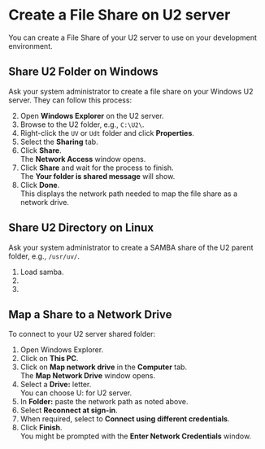 # Create a File Share on U2 server

You can create a File Share of your U2 server to use on your development environment.

## Share U2 Folder on Windows

Ask your system administrator to create a file share on your Windows U2 server. They can follow this process:

2. Open **Windows Explorer** on the U2 server.
3. Browse to the U2 folder, e.g., `C:\U2\`.
4. Right-click the `UV` or `Udt` folder and click **Properties**.
5. Select the **Sharing** tab.
6. Click **Share**.  
The **Network Access** window opens.
7. Click **Share** and wait for the process to finish.  
The **Your folder is shared message** will show.
8. Click **Done**.  
This displays the network path needed to map the file share as a network drive.

## Share U2 Directory on Linux

Ask your system administrator to create a SAMBA share of the U2 parent folder, e.g., `/usr/uv/`.

1. Load samba.
2. 
3. 

## Map a Share to a Network Drive

To connect to your U2 server shared folder:

1. Open Windows Explorer.
2. Click on **This PC**. 
3. Click on **Map network drive** in the **Computer** tab.  
The **Map Network Drive** window opens.
4. Select a **Drive:** letter.  
You can choose U: for U2 server.
5. In **Folder:** paste the network path as noted above.
6. Select **Reconnect at sign-in**.
7. When required, select to **Connect using different credentials**.  
8. Click **Finish**.  
You might be prompted with the **Enter Network Credentials** window.